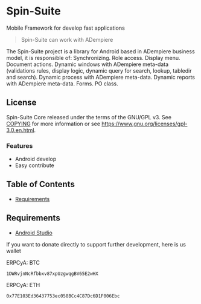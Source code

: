 # Spin-Suite
Mobile Framework for develop fast applications
> Spin-Suite can work with ADempiere

The Spin-Suite project is a library for Android based in ADempiere business model, it is responsible of: Synchronizing. Role access. Display menu. Document actions. Dynamic windows with ADempiere meta-data (validations rules, display logic, dynamic query for search, lookup, tabledir and search). Dynamic process with ADempiere meta-data. Dynamic reports with ADempiere meta-data. Forms. PO class.

License
-------

Spin-Suite Core released under the terms of the GNU/GPL v3. See [COPYING](COPYING) for more
information or see https://www.gnu.org/licenses/gpl-3.0.en.html.

### Features

- Android develop
- Easy contribute
## Table of Contents

- [Requirements](#Requirements)


## Requirements
 - [Android Studio](https://developer.android.com/studio/index.html)

If you want to donate directly to support further development, here is us wallet

ERPCyA: BTC
```
1DWRvjnNcRfbbxv87xpUzgwqgBV65E2wHX
```
ERPCyA: ETH
```
0x77E103Ed36437753ec058BCc4C87Dc6D1F006Ebc
```

